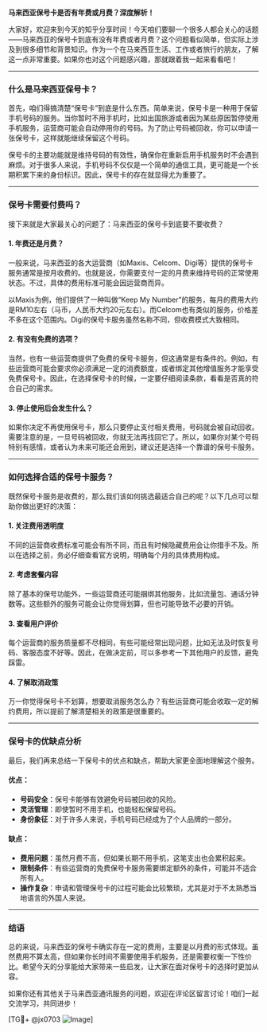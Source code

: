 **马来西亚保号卡是否有年费或月费？深度解析！**

大家好，欢迎来到今天的知乎分享时间！今天咱们要聊一个很多人都会关心的话题——马来西亚的保号卡到底有没有年费或者月费？这个问题看似简单，但实际上涉及到很多细节和背景知识。作为一个在马来西亚生活、工作或者旅行的朋友，了解这一点非常重要。如果你也对这个问题感兴趣，那就跟着我一起来看看吧！

---

### **什么是马来西亚保号卡？**

首先，咱们得搞清楚“保号卡”到底是什么东西。简单来说，保号卡是一种用于保留手机号码的服务。当你暂时不用手机时，比如出国旅游或者因为某些原因暂停使用手机服务，运营商可能会自动停用你的号码。为了防止号码被回收，你可以申请一张保号卡，这样就能继续保留这个号码。

保号卡的主要功能就是维持号码的有效性，确保你在重新启用手机服务时不会遇到麻烦。对于很多人来说，手机号码不仅仅是一个简单的通信工具，更可能是一个长期积累下来的身份标识。因此，保号卡的存在就显得尤为重要了。

---

### **保号卡需要付费吗？**

接下来就是大家最关心的问题了：马来西亚的保号卡到底要不要收费？

#### **1. 年费还是月费？**
一般来说，马来西亚的各大运营商（如Maxis、Celcom、Digi等）提供的保号卡服务通常是按月收费的。也就是说，你需要支付一定的月费来维持号码的正常使用状态。不过，具体的费用标准可能会因运营商而异。

以Maxis为例，他们提供了一种叫做“Keep My Number”的服务，每月的费用大约是RM10左右（马币，人民币大约20元左右）。而Celcom也有类似的服务，价格差不多在这个范围内。Digi的保号卡服务虽然名称不同，但收费模式大致相同。

#### **2. 有没有免费的选项？**
当然，也有一些运营商提供了免费的保号卡服务，但这通常是有条件的。例如，有些运营商可能会要求你必须满足一定的消费额度，或者绑定其他增值服务才能享受免费保号卡。因此，在选择保号卡的时候，一定要仔细阅读条款，看看是否真的符合自己的需求。

#### **3. 停止使用后会发生什么？**
如果你决定不再使用保号卡，那么只要停止支付相关费用，号码就会被自动回收。需要注意的是，一旦号码被回收，你就无法再找回它了。所以，如果你对某个号码特别有感情，或者认为未来可能还会用到，建议还是选择一个靠谱的保号卡服务。

---

### **如何选择合适的保号卡服务？**

既然保号卡服务是收费的，那么我们该如何挑选最适合自己的呢？以下几点可以帮助你做出更好的决策：

#### **1. 关注费用透明度**
不同的运营商收费标准可能会有所不同，而且有时候隐藏费用会让你措手不及。所以在选择之前，务必仔细查看官方说明，明确每个月的具体费用构成。

#### **2. 考虑套餐内容**
除了基本的保号功能外，一些运营商还可能捆绑其他服务，比如流量包、通话分钟数等。这些额外的服务可能会让你觉得划算，但也可能导致不必要的开销。

#### **3. 查看用户评价**
每个运营商的服务质量都不尽相同，有些可能经常出现问题，比如无法及时恢复号码、客服态度不好等。因此，在做决定前，可以多参考一下其他用户的反馈，避免踩雷。

#### **4. 了解取消政策**
万一你觉得保号卡不划算，想要取消服务怎么办？有些运营商可能会收取一定的解约费用，所以提前了解清楚相关的政策是很重要的。

---

### **保号卡的优缺点分析**

最后，我们再来总结一下保号卡的优点和缺点，帮助大家更全面地理解这个服务。

#### **优点：**
- **号码安全**：保号卡能够有效避免号码被回收的风险。
- **灵活管理**：即使暂时不用手机，也能轻松保留号码。
- **身份象征**：对于许多人来说，手机号码已经成为了个人品牌的一部分。

#### **缺点：**
- **费用问题**：虽然月费不高，但如果长期不用手机，这笔支出也会累积起来。
- **限制条件**：有些运营商的免费保号卡服务需要绑定额外的条件，可能并不适合所有人。
- **操作复杂**：申请和管理保号卡的过程可能会比较繁琐，尤其是对于不太熟悉当地语言的外国人来说。

---

### **结语**

总的来说，马来西亚的保号卡确实存在一定的费用，主要是以月费的形式体现。虽然费用不算太高，但如果你长时间不需要使用手机服务，还是需要权衡一下性价比。希望今天的分享能给大家带来一些启发，让大家在面对保号卡的选择时更加从容。

如果你还有其他关于马来西亚通讯服务的问题，欢迎在评论区留言讨论！咱们一起交流学习，共同进步！

[TG💪+ @jx0703 ![Image](https://github.com/user-attachments/assets/dbca1d08-cadb-493c-b0ec-ad6f7a83f270)]
